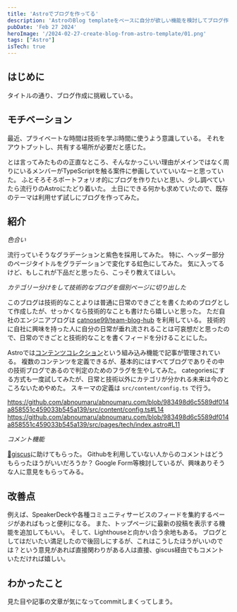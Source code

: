 ```yaml
---
title: 'Astroでブログを作ってる'
description: 'AstroのBlog templateをベースに自分が欲しい機能を検討してブログ作ってる'
pubDate: 'Feb 27 2024'
heroImage: '/2024-02-27-create-blog-from-astro-template/01.png'
tags: ["Astro"]
isTech: true
---
```


## はじめに

タイトルの通り、ブログ作成に挑戦している。

## モチベーション

最近、プライベートな時間は技術を学ぶ時間に使うよう意識している。
それをアウトプットし、共有する場所が必要だと感じた。

とは言ってみたものの正直なところ、そんなかっこいい理由がメインではなく周りにいるメンバーがTypeScriptを触る案件に参画していていいなーと思っていた。
ふとそろそろポートフォリオ的にブログを作りたいと思い、少し調べていたら流行りのAstroにたどり着いた。
土日にできる何かも求めていたので、既存のテーマは利用せず試しにブログを作ってみた。

## 紹介

*色合い*

流行っていそうなグラデーションと紫色を採用してみた。
特に、ヘッダー部分のページタイトルをグラデーションで変化する虹色にしてみた。
気に入ってるけど、もしこれが下品だと思ったら、こっそり教えてほしい。

*カテゴリー分けをして技術的なブログを個別ページに切り出した*

このブログは技術的なことよりは普通に日常のできごとを書くためのブログとして作成したが、せっかくなら技術的なことも書けたら嬉しいと思った。
ただ自社のエンジニアブログは [catnose99/team-blog-hub](https://github.com/catnose99/team-blog-hub) を利用している。
技術的に自社に興味を持った人に自分の日常が垂れ流されることは可哀想だと思ったので、日常のできごとと技術的なことを書くフィードを分けることにした。

Astroでは[コンテンツコレクション](https://docs.astro.build/ja/guides/content-collections/)という組み込み機能で記事が管理されている。
複数のコンテンツを定義できるが、基本的にはすべてブログでありその中の技術ブログであるので判定のためのフラグを生やしてみた。
categoriesにする方式も一度試してみたが、日常と技術以外にカテゴリが分かれる未来は今のところないためやめた。
スキーマの定義は `src/content/config.ts` で行う。

https://github.com/abnoumaru/abnoumaru.com/blob/983498d6c5589df014a858551c459033b545a139/src/content/config.ts#L14
https://github.com/abnoumaru/abnoumaru.com/blob/983498d6c5589df014a858551c459033b545a139/src/pages/tech/index.astro#L11

*コメント機能*

[💎giscus](https://giscus.app/ja)に助けてもらった。
Githubを利用していない人からのコメントはどうもらったほうがいいだろうか？
Google Form等検討しているが、興味ありそうな人に意見をもらってみる。

## 改善点

例えば、SpeakerDeckや各種コミュニティサービスのフィードを集約するページがあればもっと便利になる。
また、トップページに最新の投稿を表示する機能を追加してもいい。
そして、Lighthouseと向かい合う余地もある。
ブログとしてはだいたい満足したので後回しにするが、これはこうしたほうがいいのでは？という意見があれば直接関わりがある人は直接、giscus経由でもコメントいただければ嬉しい。

## わかったこと

見た目や記事の文章が気になってcommitしまくってしまう。
